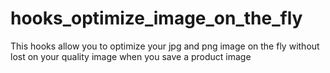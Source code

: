 # hooks_optimize_image_on_the_fly
This hooks allow you to optimize your jpg and png image on the fly without lost on your quality image when you save a product image

